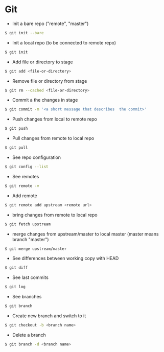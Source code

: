 Git
===

* Init a bare repo ("remote", "master")

```bash
$ git init --bare
```

* Init a local repo (to be connected to remote repo)

```bash
$ git init
```

* Add file or directory to stage

```bash
$ git add <file-or-directory>
```

* Remove file or directory from stage

```bash
$ git rm --cached <file-or-directory>
```

* Commit a the changes in stage

```bash
$ git commit -m '<a short message that describes  the commit>'
```

* Push changes from local to remote repo
```bash
$ git push
```

* Pull changes from remote to local repo

```bash
$ git pull
```

* See repo configuration

```bash
$ git config --list
```

* See remotes

```bash
$ git remote -v
```

* Add remote

```bash
$ git remote add upstream <remote url>
```

* bring changes from remote to local repo

```bash
$ git fetch upstream
```

* merge changes from upstream/master to local master (master means branch "master")

```bash
$ git merge upstream/master
```

* See differences between working copy with HEAD

```bash
$ git diff
```

* See last commits

```bash
$ git log
```

* See branches

```bash
$ git branch
```

* Create new branch and switch to it

```bash
$ git checkout -b <branch name>
```

* Delete a branch

```bash
$ git branch -d <branch name>
```

